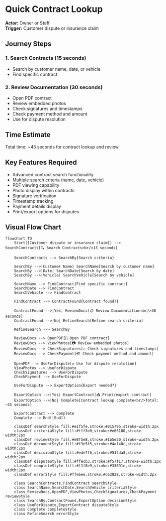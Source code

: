 # Quick Contract Lookup

**Actor:** Owner or Staff  
**Trigger:** Customer dispute or insurance claim

## Journey Steps

### 1. Search Contracts (15 seconds)
- Search by customer name, date, or vehicle
- Find specific contract

### 2. Review Documentation (30 seconds)
- Open PDF contract
- Review embedded photos
- Check signatures and timestamps
- Check payment method and amount
- Use for dispute resolution

## Time Estimate
Total time: ~45 seconds for contract lookup and review

## Key Features Required
- Advanced contract search functionality
- Multiple search criteria (name, date, vehicle)
- PDF viewing capability
- Photo display within contracts
- Signature verification
- Timestamp tracking
- Payment details display
- Print/export options for disputes

## Visual Flow Chart

```mermaid
flowchart TD
    Start([Customer dispute or insurance claim]) --> SearchContracts[🔍 Search Contracts<br/>15 seconds]
    
    SearchContracts --> SearchBy{Search criteria}
    
    SearchBy -->|Customer Name| SearchName[Search by customer name]
    SearchBy -->|Date| SearchDate[Search by date]
    SearchBy -->|Vehicle| SearchVehicle[Search by vehicle]
    
    SearchName --> FindContract[Find specific contract]
    SearchDate --> FindContract
    SearchVehicle --> FindContract
    
    FindContract --> ContractFound{Contract found?}
    
    ContractFound -->|Yes| ReviewDocs[📋 Review Documentation<br/>30 seconds]
    ContractFound -->|No| RefineSearch[Refine search criteria]
    
    RefineSearch --> SearchBy
    
    ReviewDocs --> OpenPDF[📄 Open PDF contract]
    ReviewDocs --> ViewPhotos[📷 Review embedded photos]
    ReviewDocs --> CheckSignatures[✍️ Check signatures and timestamps]
    ReviewDocs --> CheckPayment[💳 Check payment method and amount]
    
    OpenPDF --> UseForDispute[⚖️ Use for dispute resolution]
    ViewPhotos --> UseForDispute
    CheckSignatures --> UseForDispute
    CheckPayment --> UseForDispute
    
    UseForDispute --> ExportOption{Export needed?}
    
    ExportOption -->|Yes| ExportContract[📤 Print/export contract]
    ExportOption -->|No| Complete[Contract lookup complete<br/>Total: ~45 seconds]
    
    ExportContract --> Complete
    Complete --> End([End])
    
    classDef searchStyle fill:#e1f5fe,stroke:#01579b,stroke-width:2px
    classDef criteriaStyle fill:#fff3e0,stroke:#e65100,stroke-width:2px
    classDef reviewStyle fill:#e8f5e8,stroke:#1b5e20,stroke-width:2px
    classDef documentStyle fill:#f3e5f5,stroke:#4a148c,stroke-width:2px
    classDef decisionStyle fill:#ede7f6,stroke:#512da8,stroke-width:2px
    classDef disputeStyle fill:#ffecb3,stroke:#f57f17,stroke-width:2px
    classDef completeStyle fill:#f1f8e9,stroke:#33691e,stroke-width:2px
    classDef errorStyle fill:#ffebee,stroke:#c62828,stroke-width:2px
    
    class SearchContracts,FindContract searchStyle
    class SearchName,SearchDate,SearchVehicle criteriaStyle
    class ReviewDocs,OpenPDF,ViewPhotos,CheckSignatures,CheckPayment reviewStyle
    class SearchBy,ContractFound,ExportOption decisionStyle
    class UseForDispute,ExportContract disputeStyle
    class Complete completeStyle
    class RefineSearch errorStyle
```
